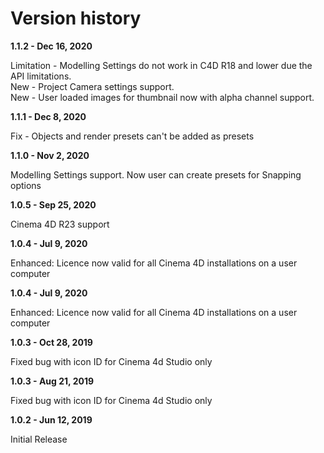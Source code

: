 # Version history

**1.1.2   -  Dec 16, 2020**

Limitation - Modelling Settings do not work in C4D R18 and lower due the API limitations.  
New - Project Camera settings support.  
New - User loaded images for thumbnail now with alpha channel support.

**1.1.1  -  Dec 8, 2020**

Fix - Objects and render presets can't be added as presets

**1.1.0  -  Nov 2, 2020**

Modelling Settings support. Now user can create presets for Snapping options

**1.0.5  -  Sep 25, 2020**

Cinema 4D R23 support

**1.0.4  -  Jul 9, 2020**

Enhanced: Licence now valid for all Cinema 4D installations on a user computer

**1.0.4  -  Jul 9, 2020**

Enhanced: Licence now valid for all Cinema 4D installations on a user computer

**1.0.3  -  Oct 28, 2019**

Fixed bug with icon ID for Cinema 4d Studio only

**1.0.3  -  Aug 21, 2019**

Fixed bug with icon ID for Cinema 4d Studio only

**1.0.2  -  Jun 12, 2019**

Initial Release

